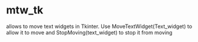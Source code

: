 # mtw_tk
allows to move text widgets in Tkinter.
Use MoveTextWidget(Text_widget) to allow it to move and StopMoving(text_widget) to stop it from moving
